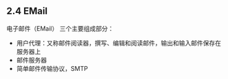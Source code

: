 
## 2.4 EMail
电子邮件（EMail）
三个主要组成部分：
- 用户代理：又称邮件阅读器，撰写、编辑和阅读邮件，输出和输入邮件保存在服务器上
- 邮件服务器
- 简单邮件传输协议，SMTP

